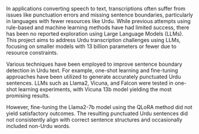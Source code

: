 In applications converting speech to text, transcriptions often suffer from issues like punctuation errors and missing sentence boundaries, particularly in languages with fewer resources like Urdu. While previous attempts using rule-based and machine learning methods have had limited success, there has been no reported exploration using Large Language Models (LLMs). This project aims to address Urdu transcription challenges using LLMs, focusing on smaller models with 13 billion parameters or fewer due to resource constraints.


Various techniques have been employed to improve sentence boundary detection in Urdu text. For example, one-shot learning and fine-tuning approaches have been utilized to generate accurately punctuated Urdu sentences. LLMs such as Llama2, Vicuna, and Falcon were tested in one-shot learning experiments, with Vicuna 13b model yielding the most promising results.


However, fine-tuning the Llama2-7b model using the QLoRA method did not yield satisfactory outcomes. The resulting punctuated Urdu sentences did not consistently align with correct sentence structures and occasionally included non-Urdu words.
